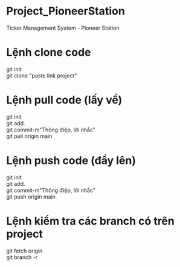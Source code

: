 # Project_PioneerStation
Ticket Management System - Pioneer Station

# Lệnh clone code  
git init  
git clone "paste link project"  

# Lệnh pull code (lấy về)  
git init  
git add.   
git commit-m"Thông điệp, lời nhắc"  
git pull origin main  

# Lệnh push code (đẩy lên)  
git init  
git add.   
git commit-m"Thông điệp, lời nhắc"  
git push origin main  

# Lệnh kiểm tra các branch có trên project  
git fetch origin  
git branch -r

